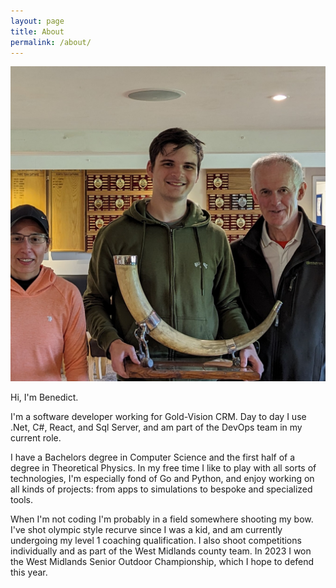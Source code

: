 ```yaml
---
layout: page
title: About
permalink: /about/
---
```

<img src="/assets/profile_photo.jpg" 
     alt="Picture of me at the WMAS Senior Outdoor Championships" 
     class="bio-image"/>

Hi, I'm Benedict.

I'm a software developer working for Gold-Vision CRM.
Day to day I use .Net, C#, React, and Sql Server, and am part of the DevOps team in my current role.

I have a Bachelors degree in Computer Science and the first half of a degree in Theoretical Physics.
In my free time I like to play with all sorts of technologies, I'm especially fond of Go and Python, and enjoy working 
on all kinds of projects: from apps to simulations to bespoke and specialized tools.

When I'm not coding I'm probably in a field somewhere shooting my bow.
I've shot olympic style recurve since I was a kid, and am currently undergoing my level 1 coaching qualification.
I also shoot competitions individually and as part of the West Midlands county team.
In 2023 I won the West Midlands Senior Outdoor Championship, which I hope to defend this year.